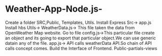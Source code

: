 # Weather-App-Node.js-
Create a folder SRC,Public, Templates, Utils.
Install Express
Src-> app.js
Install hbs
Utils-> WeatherData.js-> This file taken the data from OpenWeather Map website.
Go to file config.js->This particular file create an object and its going to export that particular object.We can use generic datain any of the file.
app.js-> API calls weatherData API.So chain of API calls concept comes.
Build the Interface of Frontend.
Public-partials-views
